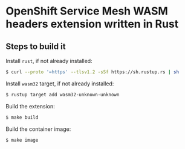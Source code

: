 # OpenShift Service Mesh WASM headers extension written in Rust

## Steps to build it

Install `rust`, if not already installed:

```sh
$ curl --proto '=https' --tlsv1.2 -sSf https://sh.rustup.rs | sh
```

Install `wasm32` target, if not already installed:

```sh
$ rustup target add wasm32-unknown-unknown
```

Build the extension:

```sh
$ make build
```

Build the container image:

```sh
$ make image
```

